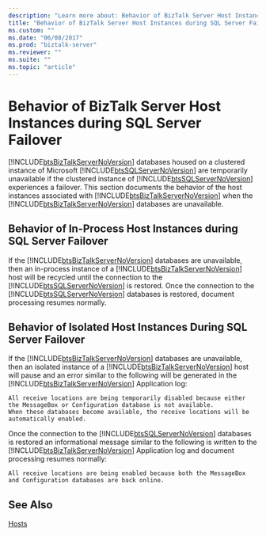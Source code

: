 ```yaml
---
description: "Learn more about: Behavior of BizTalk Server Host Instances during SQL Server Failover"
title: "Behavior of BizTalk Server Host Instances during SQL Server Failover"
ms.custom: ""
ms.date: "06/08/2017"
ms.prod: "biztalk-server"
ms.reviewer: ""
ms.suite: ""
ms.topic: "article"
---
```

# Behavior of BizTalk Server Host Instances during SQL Server Failover
[!INCLUDE[btsBizTalkServerNoVersion](../includes/btsbiztalkservernoversion-md.md)] databases housed on a clustered instance of Microsoft [!INCLUDE[btsSQLServerNoVersion](../includes/btssqlservernoversion-md.md)] are temporarily unavailable if the clustered instance of [!INCLUDE[btsSQLServerNoVersion](../includes/btssqlservernoversion-md.md)] experiences a failover. This section documents the behavior of the host instances associated with [!INCLUDE[btsBizTalkServerNoVersion](../includes/btsbiztalkservernoversion-md.md)] when the [!INCLUDE[btsBizTalkServerNoVersion](../includes/btsbiztalkservernoversion-md.md)] databases are unavailable.  
  
## Behavior of In-Process Host Instances during SQL Server Failover  
 If the [!INCLUDE[btsBizTalkServerNoVersion](../includes/btsbiztalkservernoversion-md.md)] databases are unavailable, then an in-process instance of a [!INCLUDE[btsBizTalkServerNoVersion](../includes/btsbiztalkservernoversion-md.md)] host will be recycled until the connection to the [!INCLUDE[btsSQLServerNoVersion](../includes/btssqlservernoversion-md.md)] is restored. Once the connection to the [!INCLUDE[btsSQLServerNoVersion](../includes/btssqlservernoversion-md.md)] databases is restored, document processing resumes normally.  
  
## Behavior of Isolated Host Instances During SQL Server Failover  
 If the [!INCLUDE[btsBizTalkServerNoVersion](../includes/btsbiztalkservernoversion-md.md)] databases are unavailable, then an isolated instance of a [!INCLUDE[btsBizTalkServerNoVersion](../includes/btsbiztalkservernoversion-md.md)] host will pause and an error similar to the following will be generated in the [!INCLUDE[btsBizTalkServerNoVersion](../includes/btsbiztalkservernoversion-md.md)] Application log:  
  
```  
All receive locations are being temporarily disabled because either   
the MessageBox or Configuration database is not available.   
When these databases become available, the receive locations will be automatically enabled.  
```  
  
 Once the connection to the [!INCLUDE[btsSQLServerNoVersion](../includes/btssqlservernoversion-md.md)] databases is restored an informational message similar to the following is written to the [!INCLUDE[btsBizTalkServerNoVersion](../includes/btsbiztalkservernoversion-md.md)] Application log and document processing resumes normally:  
  
```  
All receive locations are being enabled because both the MessageBox and Configuration databases are back online.  
```  
  
## See Also  
 [Hosts](../core/hosts.md)
